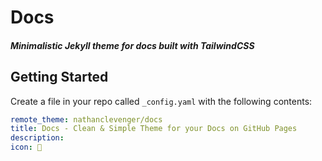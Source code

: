 # Docs

##### Minimalistic Jekyll theme for docs built with TailwindCSS

## Getting Started

Create a file in your repo called `_config.yaml` with the following contents:



```yaml
remote_theme: nathanclevenger/docs
title: Docs - Clean & Simple Theme for your Docs on GitHub Pages
description: 
icon: 🚀
```

